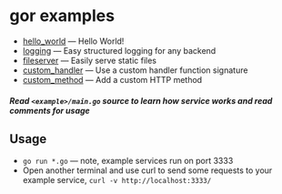 # **gor examples**

* [hello_world](https://github.com/pchchv/gor/blob/main/examples/hello_world/main.go) — Hello World!
* [logging](https://github.com/pchchv/gor/blob/main/examples/logging/main.go) — Easy structured logging for any backend
* [fileserver](https://github.com/pchchv/gor/blob/main/examples/fileserver/main.go) — Easily serve static files
* [custom_handler](https://github.com/pchchv/gor/blob/main/examples/custom_handler/main.go) — Use a custom handler function signature
* [custom_method](https://github.com/pchchv/gor/blob/main/examples/custom_method/main.go) — Add a custom HTTP method

##### Read `<example>/main.go` source to learn how service works and read comments for usage

## Usage

* `go run *.go` — note, example services run on port 3333
* Open another terminal and use curl to send some requests to your example service,
   `curl -v http://localhost:3333/`